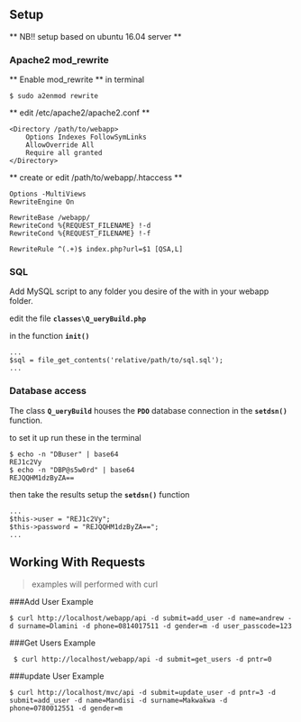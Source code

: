 

## Setup
** NB!! setup based on ubuntu 16.04 server **
### Apache2 mod_rewrite

 ** Enable mod_rewrite ** in terminal

    $ sudo a2enmod rewrite

** edit /etc/apache2/apache2.conf **


    <Directory /path/to/webapp>
        Options Indexes FollowSymLinks
        AllowOverride All
        Require all granted
    </Directory>

** create or edit /path/to/webapp/.htaccess **

    Options -MultiViews
    RewriteEngine On

    RewriteBase /webapp/
    RewriteCond %{REQUEST_FILENAME} !-d
    RewriteCond %{REQUEST_FILENAME} !-f

    RewriteRule ^(.+)$ index.php?url=$1 [QSA,L]

### SQL

Add MySQL script to any folder you desire of the with in your webapp folder. 

edit the file **`classes\Q_ueryBuild.php`** 

in the function **`init()`** 

    ...
    $sql = file_get_contents('relative/path/to/sql.sql');
    ...

### Database access

The class **`Q_ueryBuild`** houses the **`PDO`** database connection in the **` setdsn() `** function. 

to set it up run these in the terminal

    $ echo -n "DBuser" | base64
    REJ1c2Vy
    $ echo -n "DBP@s5w0rd" | base64 
    REJQQHM1dzByZA==

then take the results setup the **` setdsn() `** function

    ...
    $this->user = "REJ1c2Vy";
    $this->password = "REJQQHM1dzByZA==";
    ...


## Working With Requests
> examples will performed with curl

###Add User Example

    $ curl http://localhost/webapp/api -d submit=add_user -d name=andrew -d surname=Dlamini -d phone=0814017511 -d gender=m -d user_passcode=123

###Get Users Example
 
     $ curl http://localhost/webapp/api -d submit=get_users -d pntr=0

###update User Example

    $ curl http://localhost/mvc/api -d submit=update_user -d pntr=3 -d submit=add_user -d name=Mandisi -d surname=Makwakwa -d phone=0780012551 -d gender=m 
